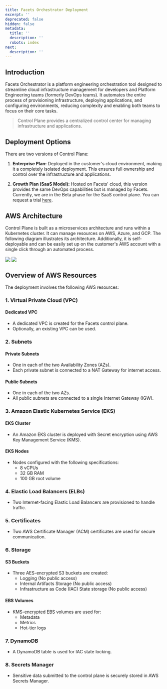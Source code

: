 ```yaml
---
title: Facets Orchestrator Deployment
excerpt: ''
deprecated: false
hidden: false
metadata:
  title: ''
  description: ''
  robots: index
next:
  description: ''
---
```

## Introduction

Facets Orchestrator is a platform engineering orchestration tool designed to streamline cloud infrastructure management for developers and Platform Engineering teams (formerly DevOps teams). It automates the entire process of provisioning infrastructure, deploying applications, and configuring environments, reducing complexity and enabling both teams to focus on their core tasks.

> Control Plane provides a centralized control center for managing infrastructure and applications.

## Deployment Options

There are two versions of Control Plane:

1. **Enterprise Plan:** Deployed in the customer's cloud environment, making it a completely isolated deployment. This ensures full ownership and control over the infrastructure and applications.

2. **Growth Plan (SaaS Model):** Hosted on Facets' cloud, this version provides the same DevOps capabilities but is managed by Facets. Currently, we are in the Beta phase for the SaaS control plane. You can request a trial [here](https://www.facets.cloud/quick-cloud-deployments).

## AWS Architecture

Control Plane is built as a microservices architecture and runs within a Kubernetes cluster. It can manage resources on AWS, Azure, and GCP. The following diagram illustrates its architecture. Additionally, it is self-deployable and can be easily set up on the customer's AWS account with a single click through an automated process.

<Image align="center" className="border" border={true} src="https://files.readme.io/e7610b50522f171508aa9f29158b7a65bd835ee15dd5971398e4a84bb835a52e-Dataflow_Diagram.png" />

<Image align="center" src="https://files.readme.io/a379fc4af7044c7fe85b78ea64ca78ef199b871735e6b914a51ffc1f8670c933-AWS_FTR_-_Rohit_2.png" />

## Overview of AWS Resources

The deployment involves the following AWS resources:

### 1. Virtual Private Cloud (VPC)

#### Dedicated VPC

* A dedicated VPC is created for the Facets control plane.
* Optionally, an existing VPC can be used.

### 2. Subnets

#### Private Subnets

* One in each of the two Availability Zones (AZs).
* Each private subnet is connected to a NAT Gateway for internet access.

#### Public Subnets

* One in each of the two AZs.
* All public subnets are connected to a single Internet Gateway (IGW).

### 3. Amazon Elastic Kubernetes Service (EKS)

#### EKS Cluster

* An Amazon EKS cluster is deployed with Secret encryption using AWS Key Management Service (KMS).

#### EKS Nodes

* Nodes configured with the following specifications:
  * 8 vCPUs
  * 32 GB RAM
  * 100 GB root volume

### 4. Elastic Load Balancers (ELBs)

* Two Internet-facing Elastic Load Balancers are provisioned to handle traffic.

### 5. Certificates

* Two AWS Certificate Manager (ACM) certificates are used for secure communication.

### 6. Storage

#### S3 Buckets

* Three AES-encrypted S3 buckets are created:
  * Logging (No public access)
  * Internal Artifacts Storage (No public access)
  * Infrastructure as Code (IAC) State storage (No public access)

#### EBS Volumes

* KMS-encrypted EBS volumes are used for:
  * Metadata
  * Metrics
  * Hot-tier logs

### 7. DynamoDB

* A DynamoDB table is used for IAC state locking.

### 8. Secrets Manager

* Sensitive data submitted to the control plane is securely stored in AWS Secrets Manager.
